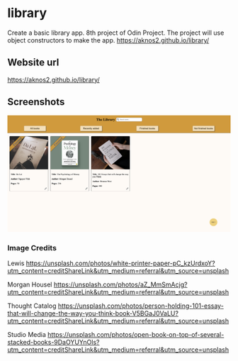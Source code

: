 # library

Create a basic library app. 8th project of Odin Project.
The project will use object constructors to make the app.
https://aknos2.github.io/library/

## Website url

https://aknos2.github.io/library/

## Screenshots

<img src="./imgs/screenshot.png" alt="screenshot">

### Image Credits

Lewis https://unsplash.com/photos/white-printer-paper-pC_kzUrdxoY?utm_content=creditShareLink&utm_medium=referral&utm_source=unsplash

Morgan Housel https://unsplash.com/photos/aZ_MmSmAcjg?utm_content=creditShareLink&utm_medium=referral&utm_source=unsplash

Thought Catalog https://unsplash.com/photos/person-holding-101-essay-that-will-change-the-way-you-think-book-V5BGaJ0VaLU?utm_content=creditShareLink&utm_medium=referral&utm_source=unsplash

Studio Media https://unsplash.com/photos/open-book-on-top-of-several-stacked-books-9DaOYUYnOls?utm_content=creditShareLink&utm_medium=referral&utm_source=unsplash
